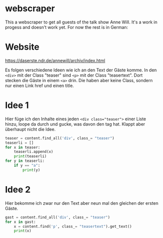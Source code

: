 # webscraper
This a webscraper to get all guests of the talk show Anne Will. It's a work in progess and doesn't work yet. For now the rest is in German:

# Website
https://daserste.ndr.de/annewill/archiv/index.html

Es folgen verschiedene Ideen wie ich an den Text der Gäste komme. In den ``` <div> ``` mit der Class "teaser" sind ```<p>``` mit der Class "teasertext". Dort stecken die Gäste in einem ```<a>``` drin. Die <a> haben aber keine Class, sondern nur einen Link href und einen title.

# Idee 1
Hier füge ich den Inhalte eines jeden ```<div class="teaser">``` einer Liste hinzu, 
loope da durch und gucke, was davon den <a> tag hat. Klappt aber überhaupt nicht die Idee. 

```python
teaser = content.find_all('div', class_= "teaser") 
teaserli = []
for x in teaser:
	teaserli.append(x)
	print(teaserli)
for y in teaserli:
	if y == "a":
		print(y)
```

# Idee 2
Hier bekomme ich zwar nur den Text aber neun mal den gleichen der ersten Gäste.

```python
gast = content.find_all('div', class_= "teaser")
for x in gast: 
	x = content.find('p', class_= "teasertext").get_text()
	print(x)
```
